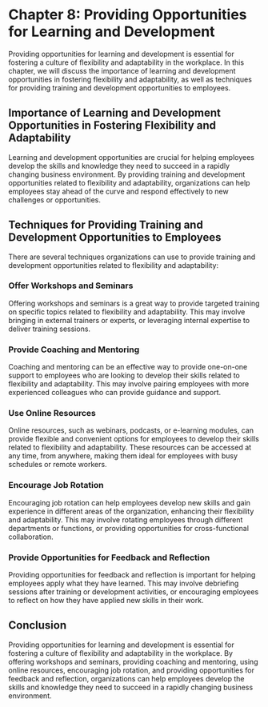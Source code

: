 Chapter 8: Providing Opportunities for Learning and Development
===============================================================

Providing opportunities for learning and development is essential for fostering a culture of flexibility and adaptability in the workplace. In this chapter, we will discuss the importance of learning and development opportunities in fostering flexibility and adaptability, as well as techniques for providing training and development opportunities to employees.

Importance of Learning and Development Opportunities in Fostering Flexibility and Adaptability
----------------------------------------------------------------------------------------------

Learning and development opportunities are crucial for helping employees develop the skills and knowledge they need to succeed in a rapidly changing business environment. By providing training and development opportunities related to flexibility and adaptability, organizations can help employees stay ahead of the curve and respond effectively to new challenges or opportunities.

Techniques for Providing Training and Development Opportunities to Employees
----------------------------------------------------------------------------

There are several techniques organizations can use to provide training and development opportunities related to flexibility and adaptability:

### Offer Workshops and Seminars

Offering workshops and seminars is a great way to provide targeted training on specific topics related to flexibility and adaptability. This may involve bringing in external trainers or experts, or leveraging internal expertise to deliver training sessions.

### Provide Coaching and Mentoring

Coaching and mentoring can be an effective way to provide one-on-one support to employees who are looking to develop their skills related to flexibility and adaptability. This may involve pairing employees with more experienced colleagues who can provide guidance and support.

### Use Online Resources

Online resources, such as webinars, podcasts, or e-learning modules, can provide flexible and convenient options for employees to develop their skills related to flexibility and adaptability. These resources can be accessed at any time, from anywhere, making them ideal for employees with busy schedules or remote workers.

### Encourage Job Rotation

Encouraging job rotation can help employees develop new skills and gain experience in different areas of the organization, enhancing their flexibility and adaptability. This may involve rotating employees through different departments or functions, or providing opportunities for cross-functional collaboration.

### Provide Opportunities for Feedback and Reflection

Providing opportunities for feedback and reflection is important for helping employees apply what they have learned. This may involve debriefing sessions after training or development activities, or encouraging employees to reflect on how they have applied new skills in their work.

Conclusion
----------

Providing opportunities for learning and development is essential for fostering a culture of flexibility and adaptability in the workplace. By offering workshops and seminars, providing coaching and mentoring, using online resources, encouraging job rotation, and providing opportunities for feedback and reflection, organizations can help employees develop the skills and knowledge they need to succeed in a rapidly changing business environment.
